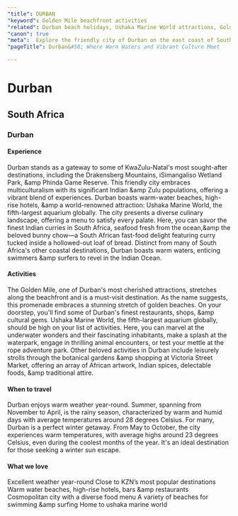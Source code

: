 ```yaml
---
"title": DURBAN
"keyword": Golden Mile beachfront activities
"related": Durban beach holidays, Ushaka Marine World attractions, Golden Mile beachfront activities, Durban cultural experiences, Indian and Zulu cuisine adventures, Family-friendly activities in Durban, Warm water surfing in Durban, Durban botanical gardens visit, Victoria Street Market shopping, Durban winter sun getaway
"canon": true
"meta":  Explore the friendly city of Durban on the east coast of South Africa. Discover its warm water beaches, Ushaka Marine World, the Golden Mile beachfront, and a rich blend of Indian and Zulu cultures. Find family-friendly activities, delectable cuisine, and endless opportunities for fun in the sun.
"pageTitle": Durban&#58; Where Warm Waters and Vibrant Culture Meet

---
```


# Durban
## South Africa
### Durban

#### Experience
Durban stands as a gateway to some of KwaZulu-Natal's most sought-after destinations, including the Drakensberg Mountains, iSimangaliso Wetland Park, &amp Phinda Game Reserve. This friendly city embraces multiculturalism with its significant Indian &amp Zulu populations, offering a vibrant blend of experiences.
Durban boasts warm-water beaches, high-rise hotels, &amp a world-renowned attraction: Ushaka Marine World, the fifth-largest aquarium globally. The city presents a diverse culinary landscape, offering a menu to satisfy every palate. Here, you can savor the finest Indian curries in South Africa, seafood fresh from the ocean,&amp the beloved bunny chow—a South African fast-food delight featuring curry tucked inside a hollowed-out loaf of bread.
Distinct from many of South Africa's other coastal destinations, Durban boasts warm waters, enticing swimmers &amp surfers to revel in the Indian Ocean.

#### Activities
The Golden Mile, one of Durban's most cherished attractions, stretches along the beachfront and is a must-visit destination. As the name suggests, this promenade embraces a stunning stretch of golden beaches. On your doorstep, you'll find some of Durban's finest restaurants, shops, &amp cultural gems.
Ushaka Marine World, the fifth-largest aquarium globally, should be high on your list of activities. Here, you can marvel at the underwater wonders and their fascinating inhabitants, make a splash at the waterpark, engage in thrilling animal encounters, or test your mettle at the rope adventure park.
Other beloved activities in Durban include leisurely strolls through the botanical gardens &amp shopping at Victoria Street Market, offering an array of African artwork, Indian spices, delectable foods, &amp traditional attire.

#### When to travel
Durban enjoys warm weather year-round. Summer, spanning from November to April, is the rainy season, characterized by warm and humid days with average temperatures around 28 degrees Celsius. For many, Durban is a perfect winter getaway. From May to October, the city experiences warm temperatures, with average highs around 23 degrees Celsius, even during the coolest months of the year. It's an ideal destination for those seeking a winter sun escape.


#### What we love
Excellent weather year-round
Close to KZN’s most popular destinations
Warm water beaches, high-rise hotels, bars &amp restaurants
Cosmopolitan city with a diverse food menu
A variety of beaches for swimming &amp surfing
Home to ushaka marine world